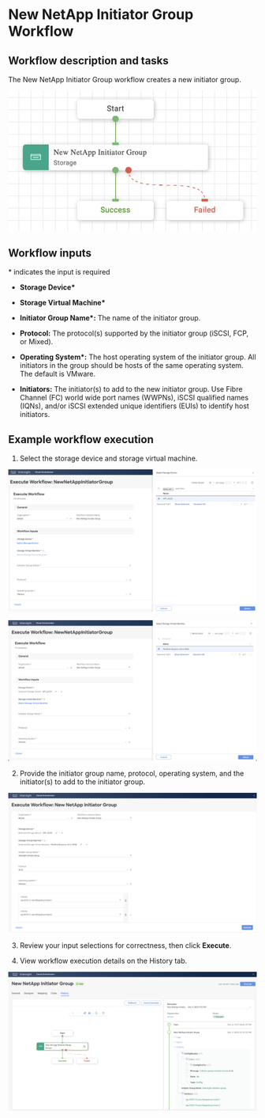 # New NetApp Initiator Group Workflow

## Workflow description and tasks

The New NetApp Initiator Group workflow creates a new initiator group.

![](../images/NewNetAppInitiatorGroup/fc8abc521f5002872eba55e242bcbc766dbef3b8.png)

## Workflow inputs
\* indicates the input is required

- **Storage Device\***

- **Storage Virtual Machine\***

- **Initiator Group Name\*:** The name of the initiator group.

- **Protocol:** The protocol(s) supported by the initiator group (iSCSI,
FCP, or Mixed).

- **Operating System\*:** The host operating system of the initiator
group. All initiators in the group should be hosts of the same operating
system. The default is VMware.

- **Initiators:** The initiator(s) to add to the new initiator group. Use
Fibre Channel (FC) world wide port names (WWPNs), iSCSI qualified names
(IQNs), and/or iSCSI extended unique identifiers (EUIs) to identify host
initiators.

## Example workflow execution

1.  Select the storage device and storage virtual machine.

![](../images/NewNetAppInitiatorGroup/934fd99db84750b3c03eb21973e285c0e133dc95.png)

![](../images/NewNetAppInitiatorGroup/cdd5614e54556beb15b724cbc39c35ea7dcb4383.png)

2.  Provide the initiator group name, protocol, operating system, and
    the initiator(s) to add to the initiator group.

![](../images/NewNetAppInitiatorGroup/5c2eeee658c067abf14a61e4ed472c8aa0c3bf1e.png)

3.  Review your input selections for correctness, then click **Execute**.

4.  View workflow execution details on the History tab.

![](../images/NewNetAppInitiatorGroup/b147ad1ba6d9f622602a8bbf988764edf12816b7.png)
